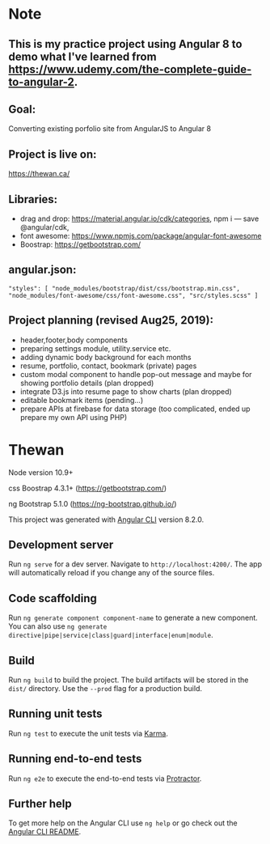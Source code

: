 # Note

## This is my practice project using Angular 8 to demo what I've learned from https://www.udemy.com/the-complete-guide-to-angular-2.

## Goal:

Converting existing porfolio site from AngularJS to Angular 8

## Project is live on:

https://thewan.ca/

## Libraries:
- drag and drop: https://material.angular.io/cdk/categories, npm i — save @angular/cdk, 
- font awesome: https://www.npmjs.com/package/angular-font-awesome
- Boostrap: https://getbootstrap.com/

## angular.json:
`
"styles": [
    "node_modules/bootstrap/dist/css/bootstrap.min.css",
    "node_modules/font-awesome/css/font-awesome.css",
    "src/styles.scss"
]
`

## Project planning (revised Aug25, 2019):

- header,footer,body components
- preparing settings module, utility.service etc.
- adding dynamic body background for each months
- resume, portfolio, contact, bookmark (private) pages
- custom modal component to handle pop-out message and maybe for showing portfolio details (plan dropped)
- integrate D3.js into resume page to show charts (plan dropped)
- editable bookmark items (pending...)
- prepare APIs at firebase for data storage (too complicated, ended up prepare my own API using PHP)

# Thewan
Node version 10.9+

css Boostrap 4.3.1+ (https://getbootstrap.com/)

ng Bootstrap 5.1.0 (https://ng-bootstrap.github.io/)

This project was generated with [Angular CLI](https://github.com/angular/angular-cli) version 8.2.0.

## Development server

Run `ng serve` for a dev server. Navigate to `http://localhost:4200/`. The app will automatically reload if you change any of the source files.

## Code scaffolding

Run `ng generate component component-name` to generate a new component. You can also use `ng generate directive|pipe|service|class|guard|interface|enum|module`.

## Build

Run `ng build` to build the project. The build artifacts will be stored in the `dist/` directory. Use the `--prod` flag for a production build.

## Running unit tests

Run `ng test` to execute the unit tests via [Karma](https://karma-runner.github.io).

## Running end-to-end tests

Run `ng e2e` to execute the end-to-end tests via [Protractor](http://www.protractortest.org/).

## Further help

To get more help on the Angular CLI use `ng help` or go check out the [Angular CLI README](https://github.com/angular/angular-cli/blob/master/README.md).
